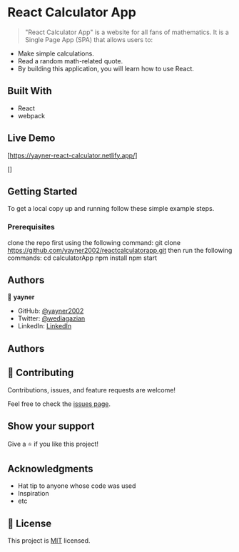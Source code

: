 # React Calculator App

> "React Calculator App" is a website for all fans of mathematics. It is a Single Page App (SPA) that allows users to:

- Make simple calculations.
- Read a random math-related quote.
- By building this application, you will learn how to use React.


## Built With

- React
- webpack

## Live Demo

[https://yayner-react-calculator.netlify.app/]

[]



## Getting Started




To get a local copy up and running follow these simple example steps.

### Prerequisites
clone the repo first using the following command:
git clone https://github.com/yayner2002/reactcalculatorapp.git
then run the following commands:
  cd calculatorApp
  npm install
  npm start
## Authors

👤 **yayner**

- GitHub: [@yayner2002](https://github.com/yayner2002)
- Twitter: [@wediagazian](https://twitter.com/wediagazian)
- LinkedIn: [LinkedIn](https://linkedin.com/in/yaynshet-medhin)
## Authors
## 🤝 Contributing

Contributions, issues, and feature requests are welcome!

Feel free to check the [issues page](https://github.com/yayner2002/calculatorApp/issues).

## Show your support

Give a ⭐️ if you like this project!

## Acknowledgments

- Hat tip to anyone whose code was used
- Inspiration
- etc

## 📝 License

This project is [MIT](./MIT.md) licensed.
